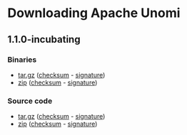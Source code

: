 <!--
  ~ Licensed to the Apache Software Foundation (ASF) under one or more
  ~ contributor license agreements.  See the NOTICE file distributed with
  ~ this work for additional information regarding copyright ownership.
  ~ The ASF licenses this file to You under the Apache License, Version 2.0
  ~ (the "License"); you may not use this file except in compliance with
  ~ the License.  You may obtain a copy of the License at
  ~
  ~      http://www.apache.org/licenses/LICENSE-2.0
  ~
  ~ Unless required by applicable law or agreed to in writing, software
  ~ distributed under the License is distributed on an "AS IS" BASIS,
  ~ WITHOUT WARRANTIES OR CONDITIONS OF ANY KIND, either express or implied.
  ~ See the License for the specific language governing permissions and
  ~ limitations under the License.
  -->

# Downloading Apache Unomi

## 1.1.0-incubating

### Binaries

* [tar.gz](http://www.apache.org/dyn/closer.lua/incubator/unomi/1.1.0-incubating/unomi-1.1.0-incubating.tar.gz) ([checksum](http://www.apache.org/dyn/closer.lua/incubator/unomi/1.1.0-incubating/unomi-1.1.0-incubating.tar.gz.md5) - [signature](http://www.apache.org/dyn/closer.lua/incubator/unomi/1.1.0-incubating/unomi-1.1.0-incubating.tar.gz.asc))
* [zip](http://www.apache.org/dyn/closer.lua/incubator/unomi/1.1.0-incubating/unomi-1.1.0-incubating.zip) ([checksum](http://www.apache.org/dyn/closer.lua/incubator/unomi/1.1.0-incubating/unomi-1.1.0-incubating.zip.md5) - [signature](http://www.apache.org/dyn/closer.lua/incubator/unomi/1.1.0-incubating/unomi-1.1.0-incubating.zip.asc))

### Source code

* [tar.gz](http://www.apache.org/dyn/closer.lua/incubator/unomi/1.1.0-incubating/unomi-1.1.0-incubating-src.tar.gz) ([checksum](http://www.apache.org/dyn/closer.lua/incubator/unomi/1.1.0-incubating/unomi-1.1.0-incubating-src.tar.gz.md5) - [signature](http://www.apache.org/dyn/closer.lua/incubator/unomi/1.1.0-incubating/unomi-1.1.0-incubating-src.tar.gz.asc))
* [zip](http://www.apache.org/dyn/closer.lua/incubator/unomi/1.1.0-incubating/unomi-1.1.0-incubating-src.zip) ([checksum](http://www.apache.org/dyn/closer.lua/incubator/unomi/1.1.0-incubating/unomi-1.1.0-incubating-src.zip.md5) - [signature](http://www.apache.org/dyn/closer.lua/incubator/unomi/1.1.0-incubating/unomi-1.1.0-incubating-src.zip.asc))

